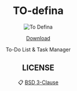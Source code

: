 <center>
  
# TO-defina 

![To Defina](https://defina.ru/uploads/2019/08/6.jpg)

[Download](https://defina.ru/app/to_defina)

To-Do List &amp; Task Manager

## LICENSE

:clipboard: [BSD 3-Clause](https://github.com/Todefina/todefina.github.io/blob/master/LICENSE)

</center>
